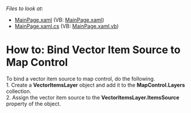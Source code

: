 <!-- default file list -->
*Files to look at*:

* [MainPage.xaml](./CS/MapControl_Lesson3/MainPage.xaml) (VB: [MainPage.xaml](./VB/MapControl_Lesson3/MainPage.xaml))
* [MainPage.xaml.cs](./CS/MapControl_Lesson3/MainPage.xaml.cs) (VB: [MainPage.xaml.vb](./VB/MapControl_Lesson3/MainPage.xaml.vb))
<!-- default file list end -->
# How to: Bind Vector Item Source to Map Control


To bind a vector item source to map control, do the following.<br>1. Create a <strong>VectorItemsLayer</strong> object and add it to the <strong>MapControl.Layers</strong> collection.<br>2. Assign the vector item source to the <strong>VectorItemsLayer.ItemsSource</strong> property of the object.<br><br>

<br/>


